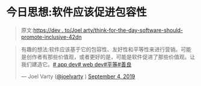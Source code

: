 # 今日思想:软件应该促进包容性

> 原文:[https://dev . to/Joel arty/think-for-the-day-software-should-promote-inclusive-42dn](https://dev.to/joelvarty/thought-for-the-day-software-should-promote-inclusivity-42dn)

> 有趣的想法:软件应该基于它的包容性、友好性和平等性来进行营销。可能是创作者有那些价值观，或者更好的是，可能是软件促进了那些价值观。让我们建造它。[# app dev](https://twitter.com/hashtag/appdev?src=hash&ref_src=twsrc%5Etfw)[# web dev](https://twitter.com/hashtag/webdev?src=hash&ref_src=twsrc%5Etfw)[#平等](https://twitter.com/hashtag/equality?src=hash&ref_src=twsrc%5Etfw)[#善良](https://twitter.com/hashtag/kindness?src=hash&ref_src=twsrc%5Etfw)
> 
> — Joel Varty ([@joelvarty](https://dev.to/joelvarty) ) [September 4, 2019](https://twitter.com/joelvarty/status/1169230341233631233?ref_src=twsrc%5Etfw)